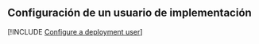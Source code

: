 ## <a name="configure-a-deployment-user"></a>Configuración de un usuario de implementación  

[!INCLUDE [Configure a deployment user](configure-deployment-user-no-h.md)]